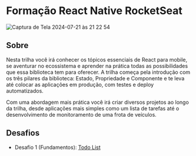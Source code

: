 # Formação React Native RocketSeat

![Captura de Tela 2024-07-21 às 21 22 54](https://github.com/user-attachments/assets/72377c68-3602-42a7-95cb-da70e3177691)

## Sobre
Nesta trilha você irá conhecer os tópicos essenciais de React para mobile, se aventurar no ecossistema e aprender na prática todas as possibilidades que essa biblioteca tem para oferecer. A trilha começa pela introdução com os três pilares da biblioteca: Estado, Propriedade e Componente e te leva até colocar as aplicações em produção, com testes e deploy automatizados.

Com uma abordagem mais prática você irá criar diversos projetos ao longo da trilha, desde aplicações mais simples como um lista de tarefas até o desenvolvimento de monitoramento de uma frota de veículos.

## Desafios

- Desafio 1 (Fundamentos): [Todo List](https://github.com/leticiavargas/FormacaoReactNative/tree/main/todo-list)

